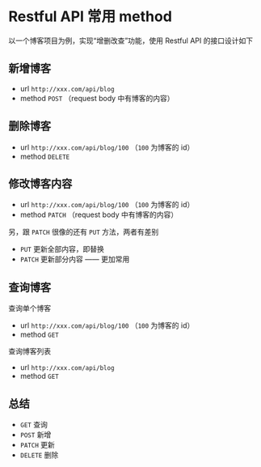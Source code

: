 # Restful API 常用 method

以一个博客项目为例，实现“增删改查”功能，使用 Restful API 的接口设计如下

## 新增博客

- url `http://xxx.com/api/blog`
- method `POST` （request body 中有博客的内容）

## 删除博客

- url `http://xxx.com/api/blog/100` （`100` 为博客的 id）
- method `DELETE`

## 修改博客内容

- url `http://xxx.com/api/blog/100` （`100` 为博客的 id）
- method `PATCH` （request body 中有博客的内容）

另，跟 `PATCH` 很像的还有 `PUT` 方法，两者有差别

- `PUT` 更新全部内容，即替换
- `PATCH` 更新部分内容 —— 更加常用

## 查询博客

查询单个博客

- url `http://xxx.com/api/blog/100` （`100` 为博客的 id）
- method `GET`

查询博客列表

- url `http://xxx.com/api/blog`
- method `GET`

## 总结

- `GET` 查询
- `POST` 新增
- `PATCH` 更新
- `DELETE` 删除
